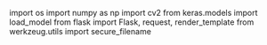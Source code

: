 import os
import numpy as np
import cv2
from keras.models import load_model
from flask import Flask, request, render_template
from werkzeug.utils import secure_filename
